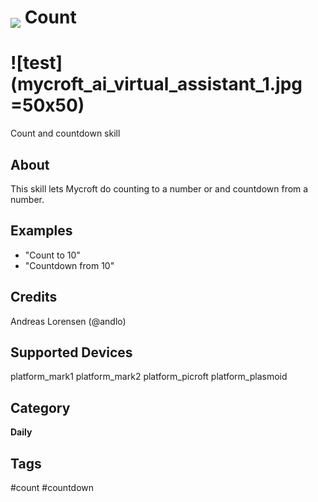 # <img src='https://raw.githack.com/FortAwesome/Font-Awesome/master/svgs/solid/rocket.svg' style='vertical-align:bottom'/> Count
# ![test](mycroft_ai_virtual_assistant_1.jpg =50x50)

Count and countdown skill

## About
This skill lets Mycroft do counting to a number or and countdown from a number.

## Examples
* "Count to 10"
* "Countdown from 10"

## Credits
Andreas Lorensen (@andlo)

## Supported Devices
platform_mark1 platform_mark2 platform_picroft platform_plasmoid

## Category
**Daily**

## Tags
#count
#countdown
